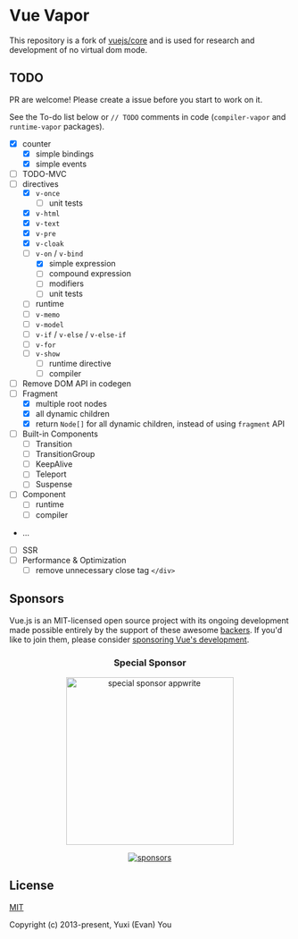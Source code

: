 # Vue Vapor

This repository is a fork of [vuejs/core](https://github.com/vuejs/core) and is used for research and development of no virtual dom mode.

## TODO

PR are welcome! Please create a issue before you start to work on it.

See the To-do list below or `// TODO` comments in code (`compiler-vapor` and `runtime-vapor` packages).

- [x] counter
  - [x] simple bindings
  - [x] simple events
- [ ] TODO-MVC
- [ ] directives
  - [x] `v-once`
    - [ ] unit tests
  - [x] `v-html`
  - [x] `v-text`
  - [x] `v-pre`
  - [x] `v-cloak`
  - [ ] `v-on` / `v-bind`
    - [x] simple expression
    - [ ] compound expression
    - [ ] modifiers
    - [ ] unit tests
  - [ ] runtime
  - [ ] `v-memo`
  - [ ] `v-model`
  - [ ] `v-if` / `v-else` / `v-else-if`
  - [ ] `v-for`
  - [ ] `v-show`
    - [ ] runtime directive
    - [ ] compiler
- [ ] Remove DOM API in codegen
- [ ] Fragment
  - [x] multiple root nodes
  - [x] all dynamic children
  - [x] return `Node[]` for all dynamic children, instead of using `fragment` API
- [ ] Built-in Components
  - [ ] Transition
  - [ ] TransitionGroup
  - [ ] KeepAlive
  - [ ] Teleport
  - [ ] Suspense
- [ ] Component
  - [ ] runtime
  - [ ] compiler
- ...
- [ ] SSR
- [ ] Performance & Optimization
  - [ ] remove unnecessary close tag `</div>`

## Sponsors

Vue.js is an MIT-licensed open source project with its ongoing development made possible entirely by the support of these awesome [backers](https://github.com/vuejs/core/blob/main/BACKERS.md). If you'd like to join them, please consider [ sponsoring Vue's development](https://vuejs.org/sponsor/).

<p align="center">
  <h3 align="center">Special Sponsor</h3>
</p>

<p align="center">
  <a target="_blank" href="https://github.com/appwrite/appwrite">
  <img alt="special sponsor appwrite" src="https://sponsors.vuejs.org/images/appwrite.svg" width="300">
  </a>
</p>

<p align="center">
  <a target="_blank" href="https://vuejs.org/sponsor/#current-sponsors">
    <img alt="sponsors" src="https://sponsors.vuejs.org/sponsors.svg?v3">
  </a>
</p>

## License

[MIT](https://opensource.org/licenses/MIT)

Copyright (c) 2013-present, Yuxi (Evan) You
